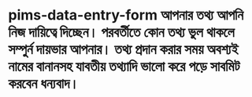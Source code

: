# pims-data-entry-form আপনার তথ্য আপনি নিজ দায়িত্বে দিচ্ছেন। পরবর্তীতে কোন তথ্য ভুল থাকলে সম্পুর্ন দায়ভার আপনার। তথ্য প্রদান করার সময় অবশ্যই নামের বানানসহ যাবতীয় তথ্যাদি ভালো করে পড়ে সাবমিট করবেন ধন্যবাদ।
